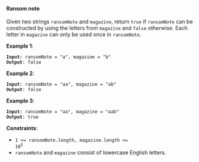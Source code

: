 #### Ransom note

Given two strings `ransomNote` and `magazine`, return `true` if `ransomNote` can be constructed by using the letters from `magazine` and `false` otherwise.
Each letter in `magazine` can only be used once in `ransomNote`.

**Example 1**:
<pre><code><b>Input</b>: ransomNote = "a", magazine = "b"
<b>Output</b>: false
</code></pre>

**Example 2**:
<pre><code><b>Input</b>: ransomNote = "aa", magazine = "ab"
<b>Output</b>: false
</code></pre>

**Example 3**:
<pre><code><b>Input</b>: ransomNote = "aa", magazine = "aab"
<b>Output</b>: true
</code></pre>

**Constraints**:
* <code>1 <= ransomNote.length, magazine.length <= 10<sup>5</sup></code>
* `ransomNote` and `magazine` consist of lowercase English letters.
